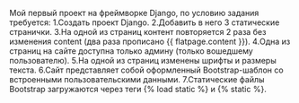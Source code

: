 Мой первый проект на фреймворке Django, по условию задания требуется:
1.Создать проект Django.
2.Добавить в него 3 статические странички.
3.На одной из страниц контент повторяется 2 раза без изменения content (два раза прописано {{ flatpage.content }}).
4.Одна из страниц на сайте доступна только админу (только вошедшему пользователю).
5.На одной из страниц изменены шрифты и размеры текста.
6.Сайт представляет собой оформленный Bootstrap-шаблон со встроенными пользовательскими данными.
7.Статические файлы Bootstrap загружаются через теги {% load static %} и {% static %}.
